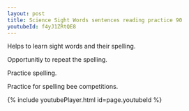```yaml
---
layout: post
title: Science Sight Words sentences reading practice 90
youtubeId: f4yJ1ZRtQE8
---
```

 
 
Helps to learn sight words and their spelling.

Opportunitiy to repeat the spelling. 

Practice spelling. 
 
Practice for spelling bee competitions. 
 
{% include youtubePlayer.html id=page.youtubeId %}
 
 
